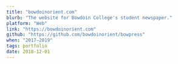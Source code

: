 ```yaml
---
title: "bowdoinorient.com"
blurb: "The website for Bowdoin College's student newspaper."
platform: "Web"
link: "https://bowdoinorient.com"
github: "https://github.com/bowdoinorient/bowpress"
when: "2017–2019"
tags: portfolio
date: 2018-12-01
---
```

